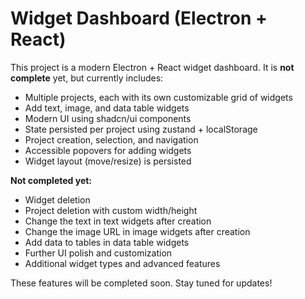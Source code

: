 # Widget Dashboard (Electron + React)

This project is a modern Electron + React widget dashboard. It is **not complete** yet, but currently includes:

- Multiple projects, each with its own customizable grid of widgets
- Add text, image, and data table widgets 
- Modern UI using shadcn/ui components
- State persisted per project using zustand + localStorage
- Project creation, selection, and navigation
- Accessible popovers for adding widgets
- Widget layout (move/resize) is persisted

**Not completed yet:**


- Widget deletion
- Project deletion
with custom width/height
- Change the text in text widgets after creation
- Change the image URL in image widgets after creation
- Add data to tables in data table widgets
- Further UI polish and customization
- Additional widget types and advanced features

These features will be completed soon. Stay tuned for updates!
